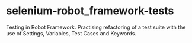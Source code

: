 # selenium-robot_framework-tests
Testing in Robot Framework.
Practising refactoring of a test suite with the use of Settings, Variables, Test Cases and Keywords.

